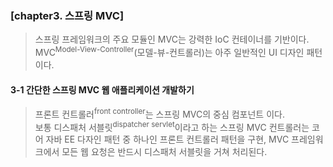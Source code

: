 ### [chapter3. 스프링 MVC]
> 스프링 프레임워크의 주요 모듈인 MVC는 강력한 IoC 컨테이너를 기반이다.        
> MVC<sup>Model-View-Controller</sup>(모델-뷰-컨트롤러)는 아주 일반적인 UI 디자인 패턴이다.

#### 3-1 간단한 스프링 MVC 웹 애플리케이션 개발하기
> 프론트 컨트롤러<sup>front controller</sup>는 스프링 MVC의 중심 컴포넌트 이다.     
> 보통 디스패처 서블릿<sup>dispatcher servlet</sup>이라고 하는 스프링 MVC 컨트롤러는 코어 자바 EE 다자인 패턴 중 하나인 
프론트 컨트롤러 패턴을 구현, MVC 프레임워크에서 모든 웹 요청은 반드시 디스패처 서블릿을 거쳐 처리된다.

